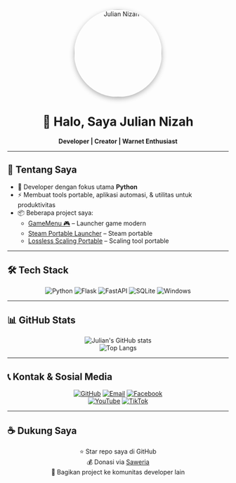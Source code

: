 <!-- Banner -->
<div align="center">
  <img src="https://avatars.githubusercontent.com/u/141203878?v=4" width="200" style="border-radius:50%; box-shadow:0 4px 12px rgba(0,0,0,0.3);" alt="Julian Nizah"/>
</div>

<h1 align="center">🐍 Halo, Saya Julian Nizah</h1>
<p align="center"><b>Developer | Creator | Warnet Enthusiast</b></p>

---

## 🚀 Tentang Saya
- 🐍 Developer dengan fokus utama **Python**
- ⚡ Membuat tools portable, aplikasi automasi, & utilitas untuk produktivitas
- 📦 Beberapa project saya:
  - [GameMenu 🎮](https://github.com/juliannizah26/GameMenu) – Launcher game modern
  - [Steam Portable Launcher](https://github.com/juliannizah26/Steam-Portable-Launcher) – Steam portable
  - [Lossless Scaling Portable](https://github.com/juliannizah26/LosslessScaling-Portable) – Scaling tool portable  

---

## 🛠️ Tech Stack
<div align="center">

![Python](https://img.shields.io/badge/Python-3776AB?style=for-the-badge&logo=python&logoColor=white)
![Flask](https://img.shields.io/badge/Flask-000000?style=for-the-badge&logo=flask&logoColor=white)
![FastAPI](https://img.shields.io/badge/FastAPI-009688?style=for-the-badge&logo=fastapi&logoColor=white)
![SQLite](https://img.shields.io/badge/SQLite-003B57?style=for-the-badge&logo=sqlite&logoColor=white)
![Windows](https://img.shields.io/badge/Windows-0078D6?style=for-the-badge&logo=windows&logoColor=white)

</div>

---

## 📊 GitHub Stats
<div align="center">

![Julian's GitHub stats](https://github-readme-stats.vercel.app/api?username=juliannizah26&show_icons=true&theme=tokyonight)  
![Top Langs](https://github-readme-stats.vercel.app/api/top-langs/?username=juliannizah26&layout=compact&theme=tokyonight)

</div>

---

## 📞 Kontak & Sosial Media
<div align="center">

[![GitHub](https://img.shields.io/badge/GitHub-181717?style=flat-square&logo=github&logoColor=white)](https://github.com/juliannizah26)
[![Email](https://img.shields.io/badge/Email-D14836?style=flat-square&logo=gmail&logoColor=white)](mailto:juliannizah.26@gmail.com)
[![Facebook](https://img.shields.io/badge/Facebook-1877F2?style=flat-square&logo=facebook&logoColor=white)](https://facebook.com/juliannizahyt)  
[![YouTube](https://img.shields.io/badge/YouTube-FF0000?style=flat-square&logo=youtube&logoColor=white)](https://youtube.com/@juliannizahyt)
[![TikTok](https://img.shields.io/badge/TikTok-000000?style=flat-square&logo=tiktok&logoColor=white)](https://tiktok.com/@juliannizah26)

</div>

---

## ☕ Dukung Saya
<div align="center">

⭐ Star repo saya di GitHub  
💰 Donasi via [Saweria](https://saweria.co/jndev26)  
📢 Bagikan project ke komunitas developer lain  

</div>
